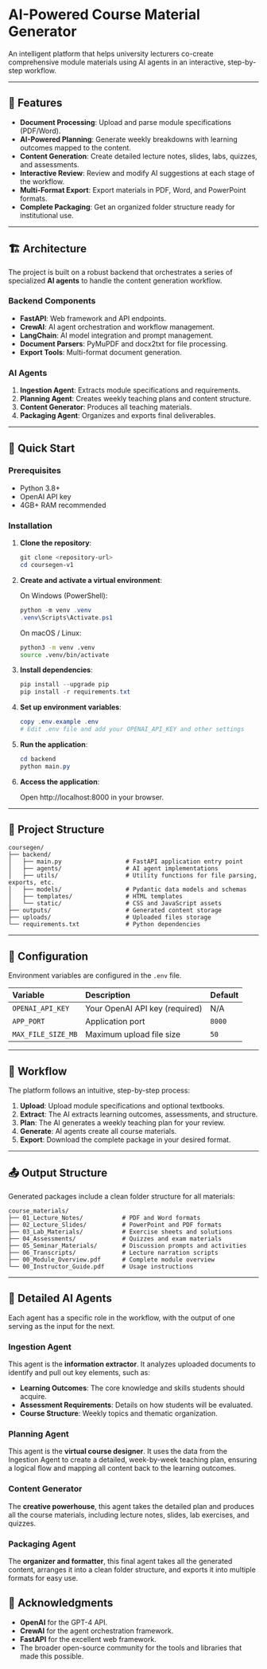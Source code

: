 # AI-Powered Course Material Generator

An intelligent platform that helps university lecturers co-create comprehensive module materials using AI agents in an interactive, step-by-step workflow.

-----

## 🎯 Features

  * **Document Processing**: Upload and parse module specifications (PDF/Word).
  * **AI-Powered Planning**: Generate weekly breakdowns with learning outcomes mapped to the content.
  * **Content Generation**: Create detailed lecture notes, slides, labs, quizzes, and assessments.
  * **Interactive Review**: Review and modify AI suggestions at each stage of the workflow.
  * **Multi-Format Export**: Export materials in PDF, Word, and PowerPoint formats.
  * **Complete Packaging**: Get an organized folder structure ready for institutional use.

-----

## 🏗️ Architecture

The project is built on a robust backend that orchestrates a series of specialized **AI agents** to handle the content generation workflow.

### Backend Components

  * **FastAPI**: Web framework and API endpoints.
  * **CrewAI**: AI agent orchestration and workflow management.
  * **LangChain**: AI model integration and prompt management.
  * **Document Parsers**: PyMuPDF and docx2txt for file processing.
  * **Export Tools**: Multi-format document generation.

### AI Agents

1.  **Ingestion Agent**: Extracts module specifications and requirements.
2.  **Planning Agent**: Creates weekly teaching plans and content structure.
3.  **Content Generator**: Produces all teaching materials.
4.  **Packaging Agent**: Organizes and exports final deliverables.

-----

## 🚀 Quick Start

### Prerequisites

  * Python 3.8+
  * OpenAI API key
  * 4GB+ RAM recommended

### Installation

1.  **Clone the repository**:

    ```powershell
    git clone <repository-url>
    cd coursegen-v1
    ```

2.  **Create and activate a virtual environment**:

    On Windows (PowerShell):

    ```powershell
    python -m venv .venv
    .venv\Scripts\Activate.ps1
    ```

    On macOS / Linux:

    ```bash
    python3 -m venv .venv
    source .venv/bin/activate
    ```

3.  **Install dependencies**:

    ```powershell
    pip install --upgrade pip
    pip install -r requirements.txt
    ```

4.  **Set up environment variables**:

    ```powershell
    copy .env.example .env
    # Edit .env file and add your OPENAI_API_KEY and other settings
    ```

5.  **Run the application**:

    ```powershell
    cd backend
    python main.py
    ```

6.  **Access the application**:

    Open http://localhost:8000 in your browser.

-----

## 📁 Project Structure

```
coursegen/
├── backend/
│   ├── main.py                  # FastAPI application entry point
│   ├── agents/                  # AI agent implementations
│   ├── utils/                   # Utility functions for file parsing, exports, etc.
│   ├── models/                  # Pydantic data models and schemas
│   ├── templates/               # HTML templates
│   └── static/                  # CSS and JavaScript assets
├── outputs/                     # Generated content storage
├── uploads/                     # Uploaded files storage
└── requirements.txt             # Python dependencies
```

-----

## 🔧 Configuration

Environment variables are configured in the `.env` file.

| Variable | Description | Default |
| :--- | :--- | :--- |
| `OPENAI_API_KEY` | Your OpenAI API key (required) | N/A |
| `APP_PORT` | Application port | `8000` |
| `MAX_FILE_SIZE_MB` | Maximum upload file size | `50` |

-----

## 🔄 Workflow

The platform follows an intuitive, step-by-step process:

1.  **Upload**: Upload module specifications and optional textbooks.
2.  **Extract**: The AI extracts learning outcomes, assessments, and structure.
3.  **Plan**: The AI generates a weekly teaching plan for your review.
4.  **Generate**: AI agents create all course materials.
5.  **Export**: Download the complete package in your desired format.

-----

## 📤 Output Structure

Generated packages include a clean folder structure for all materials:

```
course_materials/
├── 01_Lecture_Notes/           # PDF and Word formats
├── 02_Lecture_Slides/          # PowerPoint and PDF formats
├── 03_Lab_Materials/           # Exercise sheets and solutions
├── 04_Assessments/             # Quizzes and exam materials
├── 05_Seminar_Materials/       # Discussion prompts and activities
├── 06_Transcripts/             # Lecture narration scripts
├── 00_Module_Overview.pdf      # Complete module overview
└── 00_Instructor_Guide.pdf     # Usage instructions
```

-----

## 🤖 Detailed AI Agents

Each agent has a specific role in the workflow, with the output of one serving as the input for the next.

### Ingestion Agent

This agent is the **information extractor**. It analyzes uploaded documents to identify and pull out key elements, such as:

  * **Learning Outcomes**: The core knowledge and skills students should acquire.
  * **Assessment Requirements**: Details on how students will be evaluated.
  * **Course Structure**: Weekly topics and thematic organization.

### Planning Agent

This agent is the **virtual course designer**. It uses the data from the Ingestion Agent to create a detailed, week-by-week teaching plan, ensuring a logical flow and mapping all content back to the learning outcomes.

### Content Generator

The **creative powerhouse**, this agent takes the detailed plan and produces all the course materials, including lecture notes, slides, lab exercises, and quizzes.

### Packaging Agent

The **organizer and formatter**, this final agent takes all the generated content, arranges it into a clean folder structure, and exports it into multiple formats for easy use.



## 🙏 Acknowledgments

  * **OpenAI** for the GPT-4 API.
  * **CrewAI** for the agent orchestration framework.
  * **FastAPI** for the excellent web framework.
  * The broader open-source community for the tools and libraries that made this possible.
